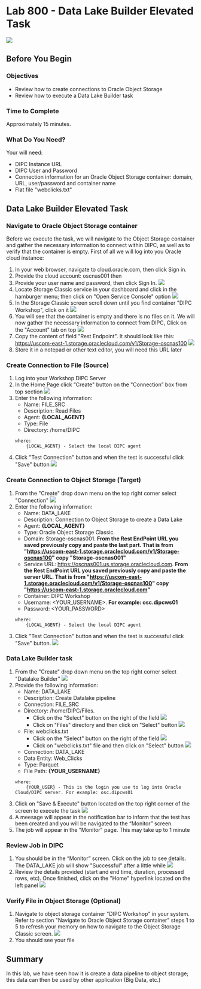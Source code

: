 # Lab 800 - Data Lake Builder Elevated Task 
![](images/800/image800_0.png)

## Before You Begin

### Objectives
-   Review how to create connections to Oracle Object Storage
-   Review how to execute a Data Lake Builder task

### Time to Complete 
Approximately 15 minutes.

### What Do You Need?
Your will need:
- DIPC Instance URL
- DIPC User and Password
- Connection information for an Oracle Object Storage container: domain, URL, user/password and container name
- Flat file "webclicks.txt"


## Data Lake Builder Elevated Task

### Navigate to Oracle Object Storage container
Before we execute the task, we will navigate to the Object Storage container and gather the necessary information to connect within DIPC, as well as to verify that the container is empty. First of all we will log into you Oracle cloud instance:
1. In your web browser, navigate to cloud.oracle.com, then click Sign in.
2. Provide the cloud account: oscnas001 then <Enter>
3. Provide your user name and password, then click Sign In. 
![](images/800/image800_1.png)
4. Locate Storage Classic service in your dashboard and click in the hamburger menu; then click on "Open Service Console" option 
![](images/800/image800_2.png)
5. In the Storage Classic screen scroll down until you find container "DIPC Workshop", click on it
![](images/800/image800_3.png)
6. You will see that the container is empty and there is no files on it. We will now gather the necessary information to connect from DIPC, Click on the "Account" tab on top 
![](images/800/image800_4.png)
7. Copy the content of field "Rest Endpoint". It should look like this: https://uscom-east-1.storage.oraclecloud.com/v1/Storage-oscnas100 
![](images/800/image800_5.png)
8. Store it in a notepad or other text editor, you will need this URL later


### Create Connection to File (Source)
1. Log into your Workshop DIPC Server
2.	In the Home Page click “Create" button on the "Connection” box from top section 
![](images/800/image800_6.png)
3. 	Enter the following information:
	- Name: FILE_SRC
	- Description: Read Files
	- Agent: **{LOCAL_AGENT}**
	- Type: File
	- Directory: /home/DIPC
	```
	where:
		{LOCAL_AGENT} - Select the local DIPC agent 
	```
 4. Click "Test Connection" button and when the test is successful click "Save" button 
 ![](images/800/image800_7.png)


### Create Connection to Object Storage (Target)
1. From the "Create" drop down menu on the top right corner select "Connection" 
![](images/800/image800_8.png)
2.	Enter the following information:
    - Name: DATA_LAKE
    - Description: Connection to Object Storage to create a Data Lake
    - Agent: **{LOCAL_AGENT}**
    - Type: Oracle Object Storage Classic.
    - Domain: Storage-oscnas001. **From the Rest EndPoint URL you saved previously copy and paste the last part. That is from "https://uscom-east-1.storage.oraclecloud.com/v1/Storage-oscnas100" copy "Storage-oscnas001"**
	- Service URL: https://oscnas001.us.storage.oraclecloud.com. **From the Rest EndPoint URL you saved previously copy and paste the server URL. That is from "https://uscom-east-1.storage.oraclecloud.com/v1/Storage-oscnas100" copy "https://uscom-east-1.storage.oraclecloud.com"**
	- Container: DIPC Workshop
    - Username: <YOUR_USERNAME>. **For example: osc.dipcws01**
    - Password: <YOUR_PASSWORD>
	```
	where:
		{LOCAL_AGENT} - Select the local DIPC agent 
	```
3. Click "Test Connection" button and when the test is successful click "Save" button. 
![](images/800/image800_9.png)


### Data Lake Builder task
1.	From the "Create" drop down menu on the top right corner select "Datalake Builder" 
![](images/800/image800_10.png)
2.	Provide the following information:
	- Name:  DATA_LAKE
	- Description: Create Datalake pipeline
	- Connection: FILE_SRC
	- Directory: /home/DIPC/Files. 
		- Click on the "Select" button on the right of the field 
		![](images/800/image800_11.png)
		- Click on "Files" directory and then click on "Select" button 
		![](images/800/image800_12.png)
	- File: webclicks.txt
		- Click on the "Select" button on the right of the field 
		![](images/800/image800_13.png)
		- Click on  "webclicks.txt" file and then click on "Select" button 
		![](images/800/image800_14.png)
	- Connection: DATA_LAKE
	- Data Entity: Web_Clicks
	- Type: Parquet
	- File Path: **{YOUR_USERNAME}**
	```
	where:
		{YOUR_USER} - This is the login you use to log into Oracle Cloud/DIPC server. For example: osc.dipcws01
	```
3. Click on "Save & Execute" button located on the top right corner of the screen to execute the task 
![](images/800/image800_15.png)
4.	A meesage  will appear in the notification bar to inform that the test has been created and you will be navigated to the “Monitor” screen. 
5.	The job will appear in the "Monitor" page. This may take up to 1 minute


### Review Job in DIPC
1.	You should be in the “Monitor” screen. Click on the job to see details. The DATA_LAKE job will show "Successful" after a little while 
![](images/800/image800_16.png)
2.	Review the details provided (start and end time, duration, processed rows, etc). Once finished, click on the "Home" hyperlink located on the left panel 
![](images/800/image800_17.png)


### Verify File in Object Storage (Optional)
1.	Navigate to object storage container "DIPC Workshop" in your system. Refer to section "Navigate to Oracle Object Storage container" steps 1 to 5 to refresh your memory on how to navigate to the Object Storage Classic screen. 
![](images/800/image800_18.png)
2.	You should see your file
 

## Summary
In this lab, we have seen how it is create a data pipeline to object storage; this data can then be used by other application (Big Data, etc.)
